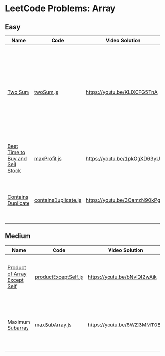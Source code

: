 # LeetCode Problems: Array

## Easy

  | Name | Code | Video Solution | Notes |
  | --- | --- | --- | --- |
  | [Two Sum](https://leetcode.com/problems/two-sum/) | [twoSum.js](./easy/twoSum.js) | https://youtu.be/KLlXCFG5TnA | use hash map to instantly check for difference value, map will add index of last occurrence of a num, don’t use same element twice; |
  | [Best Time to Buy and Sell Stock](https://leetcode.com/problems/best-time-to-buy-and-sell-stock/) | [maxProfit.js](./easy/maxProfit.js) | https://youtu.be/1pkOgXD63yU | find local min and search for local max, sliding window; |
  | [Contains Duplicate](https://leetcode.com/problems/contains-duplicate/) | [containsDuplicate.js](./easy/containsDuplicate.js) | https://youtu.be/3OamzN90kPg | hashset to get unique values in array, to check for duplicates easily |


## Medium

  | Name | Code | Video Solution | Notes |
  | --- | --- | --- | --- |
  | [Product of Array Except Self](https://leetcode.com/problems/product-of-array-except-self/) | [productExceptSelf.js](./medium/productExceptSelf.js) | https://youtu.be/bNvIQI2wAjk | make two passes, first in-order, second in-reverse, to compute products |
  | [Maximum Subarray](https://leetcode.com/problems/maximum-subarray/) | [maxSubArray.js](./medium/maxSubArray.js) | https://youtu.be/5WZl3MMT0Eg | pattern: prev subarray cant be negative, dynamic programming: compute max sum for each prefix |

